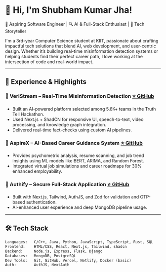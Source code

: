 # 👋 Hi, I'm Shubham Kumar Jha!

🚀 Aspiring Software Engineer | 🔍 AI & Full-Stack Enthusiast | 🎥 Tech Storyteller

I'm a 3rd-year Computer Science student at KIIT, passionate about crafting impactful tech solutions that blend AI, web development, and user-centric design. Whether it’s building real-time misinformation detection systems or helping students find their perfect career path, I love working at the intersection of code and real-world impact.

---

## 💼 Experience & Highlights

### 🔎 **VeriStream** – Real-Time Misinformation Detection [⭐ GitHub](https://github.com/jhashubham09/Veristream)
- Built an AI-powered platform selected among 5.6K+ teams in the Truth Tell Hackathon.
- Used Next.js + ShadCN for responsive UI, speech-to-text, video processing, and knowledge graph integration.
- Delivered real-time fact-checks using custom AI pipelines.

### 🧠 **AspireX** – AI-Based Career Guidance System [⭐ GitHub](https://github.com/jhashubham09/AupireX)
- Provides psychometric analysis, resume scanning, and job trend insights using ML models like BERT, ARIMA, and Random Forest.
- Integrated virtual job simulations and career roadmaps for 30% enhanced employability.

### 🔐 **Authify** – Secure Full-Stack Application [⭐ GitHub](https://github.com/jhashubham09/Authify)
- Built with Next.js, Tailwind, AuthJS, and Zod for validation and OTP-based authentication.
- AI-enhanced user experience and deep MongoDB pipeline usage.

---

## 🛠 Tech Stack

```txt
Languages:   C/C++, Java, Python, JavaScript, TypeScript, Rust, SQL
Frontend:    HTML/CSS, React, Next.js, Tailwind, shadcn
Backend:     Node.js, Express, Flask, Django
Databases:   MongoDB, PostgreSQL
Dev Tools:   Git, GitHub, Vercel, Netlify, Docker (basic)
Auth:        AuthJS, NextAuth
